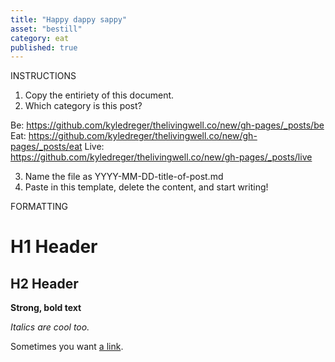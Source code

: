 ```yaml
---
title: "Happy dappy sappy"
asset: "bestill"
category: eat
published: true
---
```


INSTRUCTIONS

1. Copy the entiriety of this document. 
2. Which category is this post? 

Be: https://github.com/kyledreger/thelivingwell.co/new/gh-pages/_posts/be
Eat: https://github.com/kyledreger/thelivingwell.co/new/gh-pages/_posts/eat
Live: https://github.com/kyledreger/thelivingwell.co/new/gh-pages/_posts/live

3. Name the file as YYYY-MM-DD-title-of-post.md
4. Paste in this template, delete the content, and start writing!

FORMATTING

# H1 Header

## H2 Header

**Strong, bold text**

_Italics are cool too._

Sometimes you want [a link](http://google.com).
